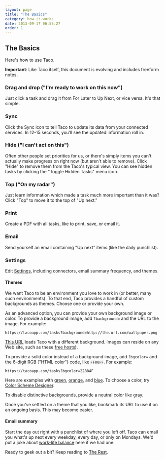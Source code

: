 ```yaml
---
layout: page
title: "The Basics"
category: how-it-works
date: 2013-09-17 06:55:27
order: 1
---
```


## The Basics

Here's how to use Taco.

**Important**: Like Taco itself, this document is evolving and includes
freeform notes.

### Drag and drop ("I'm ready to work on this now")

Just click a task and drag it from For Later to Up Next, or vice versa.
It's that simple.

### Sync

Click the Sync icon to tell Taco to update its data from your connected
services. In 12-15 seconds, you'll see the updated information roll in.

### Hide ("I can't act on this")

Often other people set priorities for us, or there's simply items you
can't actually make progress on right now (but aren't able to remove). 
Click "Hide" to remove them from the Taco's typical view. You can see
hidden tasks by clicking the "Toggle Hidden Tasks" menu icon.

### Top ("On my radar")

Just learn information which made a task much more important than it
was? Click "Top" to move it to the top of "Up next."

### Print

Create a PDF with all tasks, like to print, save, or email it.

### Email

Send yourself an email containing "Up next" items (like the daily punchlist).

### Settings

Edit [Settings](https://tacoapp.com/connector), including connectors,
email summary frequency, and themes.

<a name="themes"></a>
#### Themes

We want Taco to be an environment you love to work in (or better, many
such environments). To that end, Taco provides a handful of custom
backgrounds as themes. Choose one or provide your own.

As an advanced option, you can provide your own background image or
color. To provide a background image, add `?background=` and the URL to
the image. For example:

    https://tacoapp.com/tasks?background=http://the.url.com/wallpaper.png

[This URL](https://tacoapp.com/tasks?background=http://www.wallpaperup.com/uploads/wallpapers/2012/08/09/10146/bef21cf1a96204c390c5c32fb5221c51.jpg)
loads Taco with a different background. Images can reside on any Web
site, such as these [free hosts](https://www.google.com/search?q=free+image+hosting)).

To provide a solid color instead of a background image, add `?bgcolor=`
and the 6-digit RGB ("HTML color") code, like `FF00FF`. For example:

    https://tacoapp.com/tasks?bgcolor=22884F

Here are examples with [green](https://tacoapp.com/tasks?bgcolor=22884F), 
[orange](https://tacoapp.com/tasks?bgcolor=A64D00), and 
[blue](https://tacoapp.com/tasks?bgcolor=2A4580). To choose a color, try 
[Color Scheme Designer](http://colorschemedesigner.com/). 

To disable distinctive backgrounds, provide a neutral color like
[gray](https://tacoapp.com/tasks?bgcolor=444444).

Once you've settled on a theme that you like, bookmark its URL to use it
on an ongoing basis. This may become easier.

#### Email summary

Start the day out right with a punchlist of where you left off.  Taco
can email you what's up next every weekday, every day, or only on
Mondays. We'd put a joke about [work-life balance](http://en.wikipedia.org/wiki/Work%E2%80%93life_balance#Consequences_of_an_Imbalance)
here if we had one.

Ready to geek out a bit? Keep reading to [The Rest](the-rest.html).
